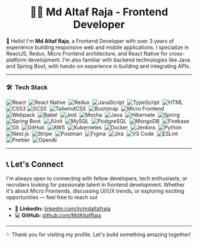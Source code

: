 
<h1 align="center">👨‍💻 Md Altaf Raja - Frontend Developer</h1>

👋 Hello! I'm **Md Altaf Raja**, a Frontend Developer with over 3 years of experience building responsive web and mobile applications. I specialize in ReactJS, Redux, Micro Frontend architecture, and React Native for cross-platform development. I'm also familiar with backend technologies like Java and Spring Boot, with hands-on experience in building and integrating APIs.

<!--
**MdAltafRaja/MdAltafRaja** is a ✨ _special_ ✨ repository because its `README.md` (this file) appears on your GitHub profile.

Here are some ideas to get you started:

- 🔭 I’m currently working on ...
- 🌱 I’m currently learning ...
- 👯 I’m looking to collaborate on ...
- 🤔 I’m looking for help with ...
- 💬 Ask me about ...
- 📫 How to reach me: ...
- 😄 Pronouns: ...
- ⚡ Fun fact: ...
-->

---

### 🛠 &nbsp;Tech Stack

![React](https://img.shields.io/badge/-React-05122A?style=flat&logo=react)&nbsp;
![React Native](https://img.shields.io/badge/-React%20Native-05122A?style=flat&logo=react)&nbsp;
![Redux](https://img.shields.io/badge/-Redux-05122A?style=flat&logo=redux&logoColor=764ABC)&nbsp;
![JavaScript](https://img.shields.io/badge/-JavaScript-05122A?style=flat&logo=javascript)&nbsp;
![TypeScript](https://img.shields.io/badge/-TypeScript-05122A?style=flat&logo=typescript)&nbsp;
![HTML](https://img.shields.io/badge/-HTML5-05122A?style=flat&logo=html5&logoColor=E34F26)&nbsp;
![CSS3](https://img.shields.io/badge/-CSS3-05122A?style=flat&logo=css3&logoColor=1572B6)
![SCSS](https://img.shields.io/badge/-SCSS-05122A?style=flat&logo=sass&logoColor=white)&nbsp;
![TailwindCSS](https://img.shields.io/badge/-TailwindCSS-05122A?style=flat&logo=tailwind-css)&nbsp;
![Bootstrap](https://img.shields.io/badge/-Bootstrap-05122A?style=flat&logo=bootstrap&logoColor=white)&nbsp;
![Micro Frontend](https://img.shields.io/badge/-Micro%20Frontend-05122A?style=flat&logo=appveyor)&nbsp;
![Webpack](https://img.shields.io/badge/-Webpack-05122A?style=flat&logo=webpack)&nbsp;
![Babel](https://img.shields.io/badge/-Babel-05122A?style=flat&logo=babel)&nbsp;
![Jest](https://img.shields.io/badge/-Jest-05122A?style=flat&logo=jest)&nbsp;
![Mocha](https://img.shields.io/badge/-Mocha-05122A?style=flat&logo=mocha)&nbsp;
![Java](https://img.shields.io/badge/-Java-05122A?style=flat&logo=java&logoColor=white)&nbsp;
![Hibernate](https://img.shields.io/badge/-Hibernate-05122A?style=flat&logo=hibernate&logoColor=white)&nbsp;
![Spring](https://img.shields.io/badge/-Spring-05122A?style=flat&logo=spring&logoColor=white)&nbsp;
![Spring Boot](https://img.shields.io/badge/-Spring%20Boot-05122A?style=flat&logo=springboot&logoColor=white)&nbsp;
![JUnit](https://img.shields.io/badge/-JUnit-05122A?style=flat&logo=junit5&logoColor=white)&nbsp;
![MySQL](https://img.shields.io/badge/-MySQL-05122A?style=flat&logo=mysql&logoColor=white)&nbsp;
![PostgreSQL](https://img.shields.io/badge/-PostgreSQL-05122A?style=flat&logo=postgresql)&nbsp;
![MongoDB](https://img.shields.io/badge/-MongoDB-05122A?style=flat&logo=mongodb)&nbsp;
![Firebase](https://img.shields.io/badge/-Firebase-05122A?style=flat&logo=firebase)&nbsp;
![Git](https://img.shields.io/badge/-Git-05122A?style=flat&logo=git)&nbsp;
![GitHub](https://img.shields.io/badge/-GitHub-05122A?style=flat&logo=github)&nbsp;
![AWS](https://img.shields.io/badge/-AWS-05122A?style=flat&logo=amazon-aws)&nbsp;
![Kubernetes](https://img.shields.io/badge/-Kubernetes-05122A?style=flat&logo=kubernetes)&nbsp;
![Docker](https://img.shields.io/badge/-Docker-05122A?style=flat&logo=docker)&nbsp;
![Jenkins](https://img.shields.io/badge/-Jenkins-05122A?style=flat&logo=jenkins&logoColor=white)&nbsp;
![Python](https://img.shields.io/badge/-Python-05122A?style=flat&logo=python)&nbsp;
![Next.js](https://img.shields.io/badge/-Next.js-05122A?style=flat&logo=next.js)&nbsp;
![Stripe](https://img.shields.io/badge/-Stripe-05122A?style=flat&logo=stripe)&nbsp;
![Postman](https://img.shields.io/badge/-Postman-05122A?style=flat&logo=postman&logoColor=white)&nbsp;
![Figma](https://img.shields.io/badge/-Figma-05122A?style=flat&logo=figma&logoColor=white)&nbsp;
![Jira](https://img.shields.io/badge/-Jira-05122A?style=flat&logo=jira&logoColor=white)&nbsp;
![VS Code](https://img.shields.io/badge/-VS%20Code-05122A?style=flat&logo=visual-studio-code)&nbsp;
![ESLint](https://img.shields.io/badge/-ESLint-05122A?style=flat&logo=eslint)&nbsp;
![Prettier](https://img.shields.io/badge/-Prettier-05122A?style=flat&logo=prettier)&nbsp;
![OpenAI](https://img.shields.io/badge/-OpenAI-05122A?style=flat&logo=openai)&nbsp;

---

## 📞 Let's Connect

I'm always open to connecting with fellow developers, tech enthusiasts, or recruiters looking for passionate talent in frontend development. Whether it's about Micro Frontends, discussing UI/UX trends, or exploring exciting opportunities — feel free to reach out

- 👔 **LinkedIn:** [linkedin.com/in/mdaltafraja](https://www.linkedin.com/in/mdaltafraja/)
- 💻 **GitHub:** [github.com/MdAltafRaja](https://github.com/MdAltafRaja)

---

  ✨ Thank you for visiting my profile. Let's build something amazing together!
